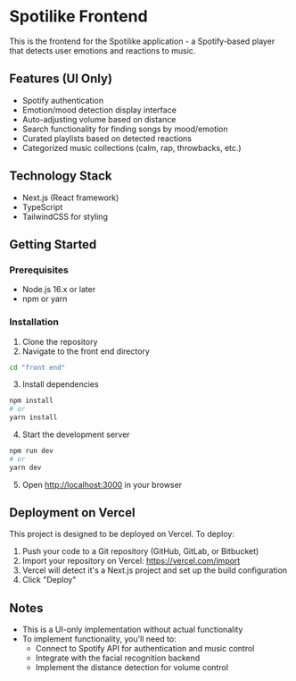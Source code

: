 # Spotilike Frontend

This is the frontend for the Spotilike application - a Spotify-based player that detects user emotions and reactions to music.

## Features (UI Only)

- Spotify authentication
- Emotion/mood detection display interface
- Auto-adjusting volume based on distance
- Search functionality for finding songs by mood/emotion
- Curated playlists based on detected reactions
- Categorized music collections (calm, rap, throwbacks, etc.)

## Technology Stack

- Next.js (React framework)
- TypeScript
- TailwindCSS for styling

## Getting Started

### Prerequisites

- Node.js 16.x or later
- npm or yarn

### Installation

1. Clone the repository
2. Navigate to the front end directory

```bash
cd "front end"
```

3. Install dependencies

```bash
npm install
# or
yarn install
```

4. Start the development server

```bash
npm run dev
# or
yarn dev
```

5. Open [http://localhost:3000](http://localhost:3000) in your browser

## Deployment on Vercel

This project is designed to be deployed on Vercel. To deploy:

1. Push your code to a Git repository (GitHub, GitLab, or Bitbucket)
2. Import your repository on Vercel: https://vercel.com/import
3. Vercel will detect it's a Next.js project and set up the build configuration
4. Click "Deploy"

## Notes

- This is a UI-only implementation without actual functionality
- To implement functionality, you'll need to:
  - Connect to Spotify API for authentication and music control
  - Integrate with the facial recognition backend
  - Implement the distance detection for volume control
